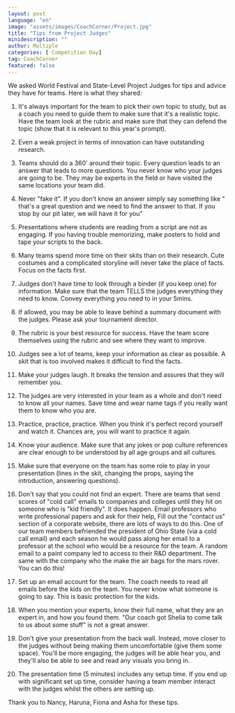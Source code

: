 ```yaml
---
layout: post
language: "en"
image: "assets/images/CoachCorner/Project.jpg"
title: "Tips from Project Judges"
minidescription: ""
author: Multiple
categories: [ Competition Day]
tag: CoachCorner
featured: false
---
```

We asked World Festival and State-Level Project Judges for tips and advice they have for teams. Here is what they shared:

1) It's always important for the team to pick their own topic to study, but as a coach you need to guide them to make sure that it's a realistic topic. Have the team look at the rubric and make sure that they can defend the topic (show that it is relevant to this year's prompt).

2) Even a weak project in terms of innovation can have outstanding research.

3) Teams should do a 360' around their topic. Every question leads to an answer that leads to more questions.  You never know who your judges are going to be. They may be experts in the field or have visited the same locations your team did.

4) Never "fake it".  If you don't know an answer simply say something like " that's a great question and we need to find the answer to that. If you stop by our pit later, we will have it for you"

5) Presentations where students are reading from a script are not as engaging. If you having trouble memorizing, make posters to hold and tape your scripts to the back.

6) Many teams spend more time on their skits than on their research. Cute costumes and a complicated storyline will never take the place of facts. Focus on the facts first.

7) Judges don't have time to look through a binder (if you keep one) for information. Make sure that the team TELLS the judges everything they need to know. Convey everything you need to in your 5mins.

8) If allowed, you may be able to leave behind a summary document with the judges. Please ask your tournament director.

9) The rubric is your best resource for success. Have the team score themselves using the rubric and see where they want to improve.

10) Judges see a lot of teams, keep your information as clear as possible. A skit that is too involved makes it difficult to find the facts.

11) Make your judges laugh.  It breaks the tension and assures that they will remember you.

12) The judges are very interested in your team as a whole and don't need to know all your names.  Save time and wear name tags if you really want them to know who you are.

13) Practice, practice, practice. When you think it's perfect record yourself and watch it. Chances are, you will want to practice it again.

14) Know your audience. Make sure that any jokes or pop culture references are clear enough to be understood by all age groups and all cultures.

15) Make sure that everyone on the team has some role to play in your presentation (lines in the skit, changing the props, saying the introduction, answering questions).

16) Don't say that you could not find an expert. There are teams that send scores of "cold call" emails to companies and colleges until they hit on someone who is "kid friendly".  It does happen. Email professors who write professional papers and ask for their help, Fill out the "contact us" section of a corporate website, there are lots of ways to do this. One of our team members befriended the president of Ohio State (via a cold call email) and each season he would pass along her email to a professor at the school who would be a resource for the team. A random email to a paint company led to access to their R&D department.  The same with the company who the make the air bags for the mars rover.  You can do this!

17) Set up an email account for the team.  The coach needs to read all emails before the kids on the team.  You never know what someone is going to say.  This is basic protection for the kids.

18) When you mention your experts, know their full name, what they are an expert in, and how you found them. "Our coach got Shelia to come talk to us about some stuff" is not a great answer.

19) Don't give your presentation from the back wall. Instead, move closer to the judges without being making them uncomfortable (give them some space). You'll be more engaging, the judges will be able hear you, and they'll also be able to see and read any visuals you bring in.

20) The presentation time (5 minutes) includes any setup time. If you end up with significant set up time, consider having a team member interact with the judges whilst the others are setting up. 


Thank you to Nancy, Haruna, Fiona and Asha for these tips.
